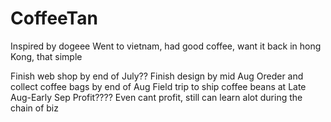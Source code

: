 # CoffeeTan
Inspired by dogeee
Went to vietnam, had good coffee, want it back in hong Kong, that simple


Finish web shop by end of July??
Finish design by mid Aug
Oreder and collect coffee bags by end of Aug
Field trip to ship coffee beans at Late Aug-Early Sep
Profit????
Even cant profit, still can learn alot during the chain of biz
